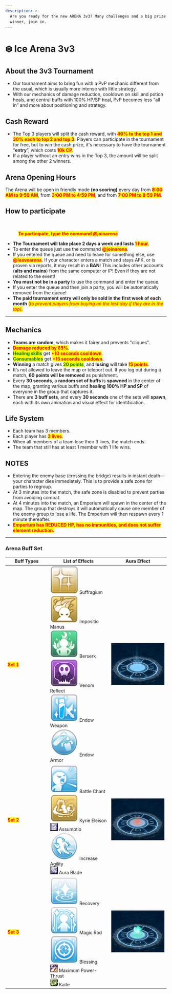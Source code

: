 ```yaml
---
description: >-
  Are you ready for the new ARENA 3v3? Many challenges and a big prize for the
  winner, join in.
---
```


# ❄️ Ice Arena 3v3

## About the 3v3 Tournament

* Our tournament aims to bring fun with a PvP mechanic different from the usual, which is usually more intense with little strategy.
* With our mechanics of damage reduction, cooldown on skill and potion heals, and central buffs with 100% HP/SP heal, PvP becomes less “all in” and more about positioning and strategy.

## Cash Reward

* The Top 3 players will split the cash reward, with <mark style="color:red;">**40% to the top 1 and 30% each to top 2 and top 3**</mark>. Players can participate in the tournament for free, but to win the cash prize, it's necessary to have the tournament “**entry**”, which costs <mark style="color:red;">**10k CP**</mark>.
* If a player without an entry wins in the Top 3, the amount will be split among the other 2 winners.

## **Arena Opening Hours**

The Arena will be open in friendly mode **(no scoring)** every day from <mark style="color:red;">**8:00 AM to 9:59 AM**</mark>, from <mark style="color:red;">**3:00 PM to 4:59 PM**</mark>, and from <mark style="color:red;">**7:00 PM to 8:59 PM**</mark>.

## How to participate

<figure><img src=".gitbook/assets/123.gif" alt=""><figcaption><p><mark style="color:red;"><strong>To participate, type the command @joinarena</strong></mark></p></figcaption></figure>

* **The Tournament will take place 2 days a week and lasts&#x20;**<mark style="color:red;">**1 hour**</mark>.
* To enter the queue just use the command <mark style="color:red;">**@joinarena**</mark>.
* If you entered the queue and need to leave for something else, use <mark style="color:red;">**@leavearena**</mark>. If your character enters a match and stays AFK, or is proven via reports, it may result in a **BAN**! This includes other accounts (**alts and mains**) from the same computer or IP! Even if they are not related to the event!
* **You must not be in a party** to use the command and enter the queue.
* If you enter the queue and then join a party, you will be automatically removed from the queue!
* **The paid tournament entry will only be sold in the first week of each month** <mark style="color:red;">(</mark>_<mark style="color:red;">to prevent players from buying on the last day if they are in the top</mark>_<mark style="color:red;">).</mark>

***

## Mechanics

* **Teams are random**, which makes it fairer and prevents "cliques".
* <mark style="color:red;">**Damage reduced by 65%**</mark>**.**
* <mark style="color:green;">**Healing skills**</mark> get <mark style="color:red;">**+10 seconds cooldown**</mark>.
* <mark style="color:green;">**Consumables**</mark> get <mark style="color:red;">**+15 seconds cooldown**</mark>.
* **Winning** a match gives <mark style="color:green;">**20 points**</mark>, and **losing** will take <mark style="color:red;">**15 points**</mark>.
* It’s not allowed to leave the map or teleport out. If you log out during a match, **60 points will be removed** as punishment.
* Every **30 seconds**, a **random set of buffs** is **spawned** in the center of the map, granting various buffs and **healing 100% HP and SP** of everyone in the group that captures it.
* There are **3 buff sets**, and every **30 seconds** one of the sets will **spawn**, each with its own animation and visual effect for identification.

## Life System

* Each team has 3 members.
* Each player has <mark style="color:red;">**3 lives**</mark>.
* When all members of a team lose their 3 lives, the match ends.
* The team that still has at least 1 member with 1 life wins.

## **NOTES**

* Entering the enemy base (crossing the bridge) results in instant death—your character dies immediately. This is to provide a safe zone for parties to regroup.
* At 3 minutes into the match, the safe zone is disabled to prevent parties from avoiding combat.
* At 4 minutes into the match, an Emperium will spawn in the center of the map. The group that destroys it will automatically cause one member of the enemy group to lose a life. The Emperium will then respawn every 1 minute thereafter.
* <mark style="color:red;">**Emperium has REDUCED HP, has no immunities, and does not suffer element reduction.**</mark>

***

### **Arena Buff Set**

<table><thead><tr><th width="163.22222900390625">Buff Types	</th><th width="237.77783203125">List of Effects</th><th width="238.11114501953125">Aura Effect</th></tr></thead><tbody><tr><td><mark style="color:red;"><strong>Set 1</strong></mark></td><td><img src=".gitbook/assets/image (84).png" alt="" data-size="line"> Suffragium<br><img src=".gitbook/assets/image (85).png" alt="" data-size="line"> Impositio Manus<br><img src=".gitbook/assets/image (86).png" alt="" data-size="line"> Berserk<br><img src=".gitbook/assets/image (87).png" alt="" data-size="line"> Venom Reflect<br><img src=".gitbook/assets/image (88).png" alt="" data-size="line"> Endow Weapon<br><img src=".gitbook/assets/image (89).png" alt="" data-size="line"> Endow Armor</td><td><img src=".gitbook/assets/33.gif" alt="" data-size="original"></td></tr><tr><td><mark style="color:red;"><strong>Set 2</strong></mark></td><td><img src=".gitbook/assets/image (90).png" alt="" data-size="line"> Battle Chant<br><img src=".gitbook/assets/image (91).png" alt="" data-size="line"> Kyrie Eleison<br><img src=".gitbook/assets/image (92).png" alt=""> Assumptio<br><img src=".gitbook/assets/image (93).png" alt="" data-size="line"> Increase Agility<br><img src=".gitbook/assets/image (94).png" alt=""> Aura Blade</td><td><img src=".gitbook/assets/44.gif" alt="" data-size="original"></td></tr><tr><td><mark style="color:red;"><strong>Set 3</strong></mark></td><td><img src=".gitbook/assets/image (95).png" alt="" data-size="line"> Recovery<br><img src=".gitbook/assets/image (96).png" alt="" data-size="line"> Magic Rod<br><img src=".gitbook/assets/image (97).png" alt="" data-size="line"> Blessing<br><img src=".gitbook/assets/image (98).png" alt=""> Maximum Power-Thrust<br><img src=".gitbook/assets/image (99).png" alt=""> Kaite</td><td><img src=".gitbook/assets/55.gif" alt="" data-size="original"></td></tr></tbody></table>
